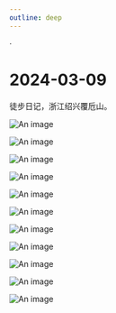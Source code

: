 ```yaml
---
outline: deep
---
```

·
# 2024-03-09

徒步日记，浙江绍兴覆卮山。

![An image](https://cdn.jsdelivr.net/gh/Xutaotaotao/cloud_img@v1.3.0/photo/2024-03-16/_MG_1288.JPG)

![An image](https://cdn.jsdelivr.net/gh/Xutaotaotao/cloud_img@v1.3.0/photo/2024-03-16/_MG_1295.JPG)

![An image](https://cdn.jsdelivr.net/gh/Xutaotaotao/cloud_img@v1.3.0/photo/2024-03-16/_MG_1301.jpg)

![An image](https://cdn.jsdelivr.net/gh/Xutaotaotao/cloud_img@v1.3.0/photo/2024-03-16/_MG_1367.JPG)

![An image](https://cdn.jsdelivr.net/gh/Xutaotaotao/cloud_img@v1.3.0/photo/2024-03-16/_MG_1531.JPG)

![An image](https://cdn.jsdelivr.net/gh/Xutaotaotao/cloud_img@v1.3.0/photo/2024-03-16/_MG_1539.JPG)

![An image](https://cdn.jsdelivr.net/gh/Xutaotaotao/cloud_img@v1.3.0/photo/2024-03-16/_MG_1542.JPG)

![An image](https://cdn.jsdelivr.net/gh/Xutaotaotao/cloud_img@v1.3.0/photo/2024-03-16/_MG_1571.JPG)

![An image](https://cdn.jsdelivr.net/gh/Xutaotaotao/cloud_img@v1.3.0/photo/2024-03-16/_MG_1580.JPG)

![An image](https://cdn.jsdelivr.net/gh/Xutaotaotao/cloud_img@v1.3.0/photo/2024-03-16/_MG_1586.JPG)

![An image](https://cdn.jsdelivr.net/gh/Xutaotaotao/cloud_img@v1.3.0/photo/2024-03-16/_MG_1607.JPG)










